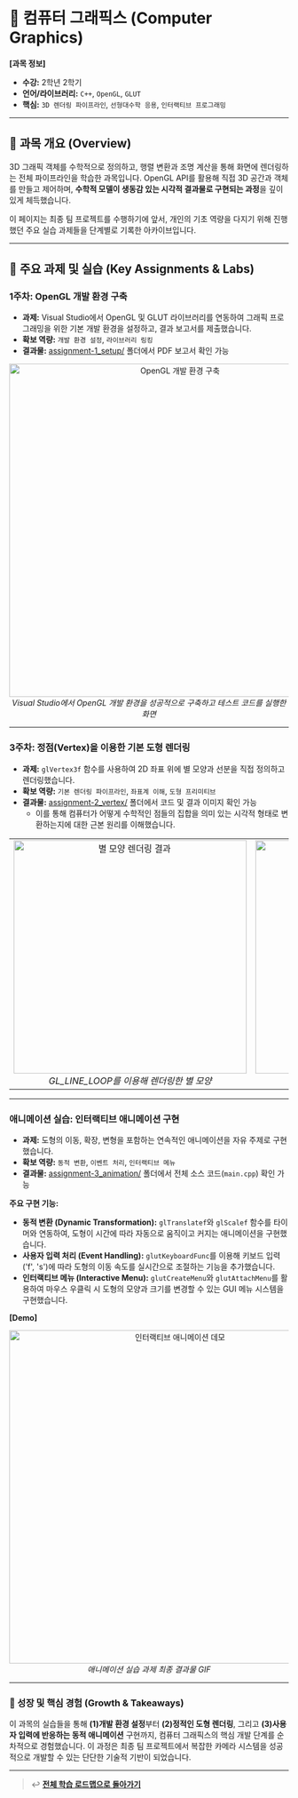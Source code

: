 # 🧠 컴퓨터 그래픽스 (Computer Graphics)

**[과목 정보]**
- **수강:** 2학년 2학기
- **언어/라이브러리:** `C++`, `OpenGL`, `GLUT`
- **핵심:** `3D 렌더링 파이프라인`, `선형대수학 응용`, `인터랙티브 프로그래밍`

---

## 📖 과목 개요 (Overview)
3D 그래픽 객체를 수학적으로 정의하고, 행렬 변환과 조명 계산을 통해 화면에 렌더링하는 전체 파이프라인을 학습한 과목입니다. OpenGL API를 활용해 직접 3D 공간과 객체를 만들고 제어하며, **수학적 모델이 생동감 있는 시각적 결과물로 구현되는 과정**을 깊이 있게 체득했습니다.

이 페이지는 최종 팀 프로젝트를 수행하기에 앞서, 개인의 기초 역량을 다지기 위해 진행했던 주요 실습 과제들을 단계별로 기록한 아카이브입니다.

---

## 🚀 주요 과제 및 실습 (Key Assignments & Labs)

### 1주차: OpenGL 개발 환경 구축
- **과제:** Visual Studio에서 OpenGL 및 GLUT 라이브러리를 연동하여 그래픽 프로그래밍을 위한 기본 개발 환경을 설정하고, 결과 보고서를 제출했습니다.
- **확보 역량:** `개발 환경 설정`, `라이브러리 링킹`
- **결과물:** [assignment-1_setup/](./assignment-1_setup/) 폴더에서 PDF 보고서 확인 가능

<p align="center">
  <img src="./assets/setup-screenshot.png" alt="OpenGL 개발 환경 구축" width="600"/>
  <br/>
  <i>Visual Studio에서 OpenGL 개발 환경을 성공적으로 구축하고 테스트 코드를 실행한 화면</i>
</p>

---

### 3주차: 정점(Vertex)을 이용한 기본 도형 렌더링
- **과제:** `glVertex3f` 함수를 사용하여 2D 좌표 위에 별 모양과 선분을 직접 정의하고 렌더링했습니다.
- **확보 역량:** `기본 렌더링 파이프라인`, `좌표계 이해`, `도형 프리미티브`
- **결과물:** [assignment-2_vertex/](./assignment-2_vertex/) 폴더에서 코드 및 결과 이미지 확인 가능
    - 이를 통해 컴퓨터가 어떻게 수학적인 점들의 집합을 의미 있는 시각적 형태로 변환하는지에 대한 근본 원리를 이해했습니다.

<table>
  <tr>
    <td align="center">
      <img src="./assets/star-rendering.png" alt="별 모양 렌더링 결과" width="420"/>
      <br/>
      <i>GL_LINE_LOOP를 이용해 렌더링한 별 모양</i>
    </td>
    <td align="center">
      <img src="./assets/line-rendering.png" alt="선분 렌더링 결과" width="420"/>
      <br/>
      <i>GL_LINES를 이용해 렌더링한 선분들</i>
    </td>
  </tr>
</table>

---

### 애니메이션 실습: 인터랙티브 애니메이션 구현
- **과제:** 도형의 이동, 확장, 변형을 포함하는 연속적인 애니메이션을 자유 주제로 구현했습니다.
- **확보 역량:** `동적 변환`, `이벤트 처리`, `인터랙티브 메뉴`
- **결과물:** [assignment-3_animation/](./assignment-3_animation/) 폴더에서 전체 소스 코드(`main.cpp`) 확인 가능

**주요 구현 기능:**
-   **동적 변환 (Dynamic Transformation):** `glTranslatef`와 `glScalef` 함수를 타이머와 연동하여, 도형이 시간에 따라 자동으로 움직이고 커지는 애니메이션을 구현했습니다.
-   **사용자 입력 처리 (Event Handling):** `glutKeyboardFunc`를 이용해 키보드 입력('f', 's')에 따라 도형의 이동 속도를 실시간으로 조절하는 기능을 추가했습니다.
-   **인터랙티브 메뉴 (Interactive Menu):** `glutCreateMenu`와 `glutAttachMenu`를 활용하여 마우스 우클릭 시 도형의 모양과 크기를 변경할 수 있는 GUI 메뉴 시스템을 구현했습니다.

**[Demo]**
<p align="center">
  <img src="./assignment-3_animation/demo.gif" alt="인터랙티브 애니메이션 데모" width="600"/>
  <br/>
  <i>애니메이션 실습 과제 최종 결과물 GIF</i>
</p>

---

### 🌱 성장 및 핵심 경험 (Growth & Takeaways)
이 과목의 실습들을 통해 **(1)개발 환경 설정**부터 **(2)정적인 도형 렌더링**, 그리고 **(3)사용자 입력에 반응하는 동적 애니메이션** 구현까지, 컴퓨터 그래픽스의 핵심 개발 단계를 순차적으로 경험했습니다. 이 과정은 최종 팀 프로젝트에서 복잡한 카메라 시스템을 성공적으로 개발할 수 있는 단단한 기술적 기반이 되었습니다.

---
> ↩️ **[전체 학습 로드맵으로 돌아가기](../../README.md)**
